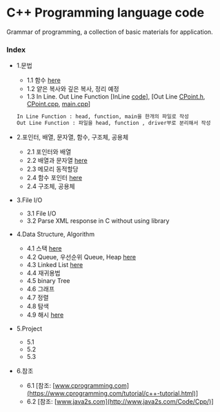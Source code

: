# C++ Programming language code
Grammar of programming, a collection of basic materials for application.
### Index
* 1.문법 
  *   1.1 함수 [here](https://github.com/csbyun-data/CPP-Pro/blob/main/chap01/Function/README.md)
  *   1.2 얕은 복사와 깊은 복사, 정리 예정
  *   1.3 In Line. Out Line Function [InLine [code](https://github.com/csbyun-data/CPP-Pro/blob/main/chap01/Line_Function/In_Line_Function.cpp)], [Out Line [CPoint.h](https://github.com/csbyun-data/CPP-Pro/blob/main/chap01/Line_Function/CPoint.h), [CPoint.cpp](https://github.com/csbyun-data/CPP-Pro/blob/main/chap01/Line_Function/CPoint.cpp), [main.cpp](https://github.com/csbyun-data/CPP-Pro/blob/main/chap01/Line_Function/main.cpp)]
  ```txt
  In Line Function : head, function, main을 한개의 파일로 작성
  Out Line Function : 파일을 head, function , driver부로 분리해서 작성
  ```
  
* 2.포인터, 배열, 문자열, 함수, 구조체, 공용체 
  *   2.1 포인터와 배열
  *   2.2 배열과 문자열 [here](https://github.com/csbyun-data/CPP-Pro/blob/main/chap02/String/README.md)
  *   2.3 메모리 동적할당
  *   2.4 함수 포인터 [here](https://github.com/csbyun-data/CPP-Pro/blob/main/chap02/Function_Pointer/README.md)
  *   2.4 구조체, 공용체
  
* 3.File I/O 
  *   3.1 File I/O
  *   3.2 Parse XML response in C without using library

* 4.Data Structure, Algorithm 
  *   4.1 스택 [here](https://github.com/csbyun-data/CPP-Pro/blob/main/chap04/Stack/README.md)
  *   4.2 Queue, 우선순위 Queue, Heap [here](https://github.com/csbyun-data/CPP-Pro/blob/main/chap04/Queue/README.md)
  *   4.3 Linked List [here](https://github.com/csbyun-data/CPP-Pro/blob/main/chap04/LinkeList/README.md)
  *   4.4 재귀용법
  *   4.5 binary Tree
  *   4.6 그래프
  *   4.7 정렬
  *   4.8 탐색
  *   4.9 해시 [here]()

* 5.Project
  *   5.1 
  *   5.2 
  *   5.3 

* 6.참조
  * 6.1 [참조: [www.cprogramming.com](https://www.cprogramming.com/tutorial/c++-tutorial.html)]
  * 6.2 [참조: [www.java2s.com](http://www.java2s.com/Code/Cpp/)]
     
